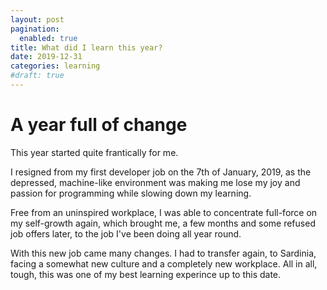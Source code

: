 ```yaml
---
layout: post
pagination: 
  enabled: true
title: What did I learn this year?
date: 2019-12-31
categories: learning
#draft: true
---
```


# A year full of change

This year started quite frantically for me.

I resigned from my first developer job on the 7th of January, 2019, as the depressed, machine-like environment was making me lose
my joy and passion for programming while slowing down my learning.

Free from an uninspired workplace, I was able to concentrate full-force on my self-growth again, which brought me, a few months and some refused job offers later, to the job I've been doing all year round.

With this new job came many changes. I had to transfer again, to Sardinia, facing a somewhat new culture and a completely new workplace.
All in all, tough, this was one of my best learning experince up to this date.

